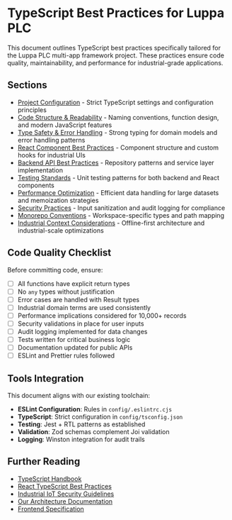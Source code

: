# TypeScript Best Practices for Luppa PLC

This document outlines TypeScript best practices specifically tailored for the Luppa PLC multi-app framework project.
These practices ensure code quality, maintainability, and performance for industrial-grade applications.

## Sections

- [Project Configuration](./project-configuration.md) - Strict TypeScript settings and configuration principles
- [Code Structure & Readability](./code-structure-readability.md) - Naming conventions, function design, and modern JavaScript features
- [Type Safety & Error Handling](./type-safety-error-handling.md) - Strong typing for domain models and error handling patterns
- [React Component Best Practices](./react-component-best-practices.md) - Component structure and custom hooks for industrial UIs
- [Backend API Best Practices](./backend-api-best-practices.md) - Repository patterns and service layer implementation
- [Testing Standards](./testing-standards.md) - Unit testing patterns for both backend and React components
- [Performance Optimization](./performance-optimization.md) - Efficient data handling for large datasets and memoization strategies
- [Security Practices](./security-practices.md) - Input sanitization and audit logging for compliance
- [Monorepo Conventions](./monorepo-conventions.md) - Workspace-specific types and path mapping
- [Industrial Context Considerations](./industrial-context-considerations.md) - Offline-first architecture and industrial-scale optimizations

## Code Quality Checklist

Before committing code, ensure:

- [ ] All functions have explicit return types
- [ ] No `any` types without justification
- [ ] Error cases are handled with Result types
- [ ] Industrial domain terms are used consistently
- [ ] Performance implications considered for 10,000+ records
- [ ] Security validations in place for user inputs
- [ ] Audit logging implemented for data changes
- [ ] Tests written for critical business logic
- [ ] Documentation updated for public APIs
- [ ] ESLint and Prettier rules followed

## Tools Integration

This document aligns with our existing toolchain:

- **ESLint Configuration**: Rules in `config/.eslintrc.cjs`
- **TypeScript**: Strict configuration in `config/tsconfig.json`
- **Testing**: Jest + RTL patterns as established
- **Validation**: Zod schemas complement Joi validation
- **Logging**: Winston integration for audit trails

## Further Reading

- [TypeScript Handbook](https://www.typescriptlang.org/docs/)
- [React TypeScript Best Practices](https://react-typescript-cheatsheet.netlify.app/)
- [Industrial IoT Security Guidelines](https://www.nist.gov/itl/applied-cybersecurity/ics)
- [Our Architecture Documentation](../architecture/index.md)
- [Frontend Specification](../front-end-spec.md)
